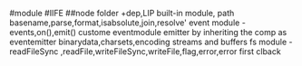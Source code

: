 #module
#IIFE
##node folder
+dep,LIP
built-in module, path basename,parse,format,isabsolute,join,resolve'
event module - events,on(),emit()
custome eventmodule emitter by inheriting the comp as eventemitter
binarydata,charsets,encoding
streams and buffers
fs module - readFileSync ,readFile,writeFileSync,writeFile,flag,error,error first clback